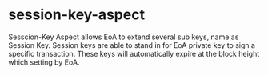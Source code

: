 # session-key-aspect
Sesscion-Key Aspect allows EoA to extend several sub keys, name as Session Key.   Session keys are able to stand in for EoA private key to sign a specific transaction. These keys will automatically expire at the block height which setting by EoA.
